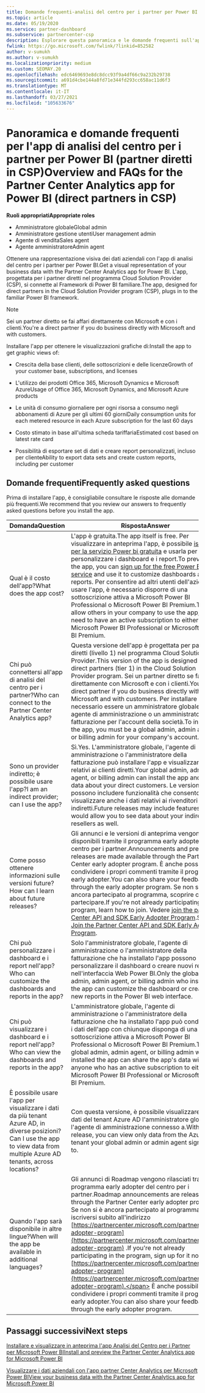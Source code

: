 ```yaml
---
title: Domande frequenti-analisi del centro per i partner per Power BI
ms.topic: article
ms.date: 05/19/2020
ms.service: partner-dashboard
ms.subservice: partnercenter-csp
description: Esplorare questa panoramica e le domande frequenti sull'app di analisi del centro per i partner per Power BI.
fwlink: https://go.microsoft.com/fwlink/?linkid=852582
author: v-sumukh
ms.author: v-sumukh
ms.localizationpriority: medium
ms.custom: SEOMAY.20
ms.openlocfilehash: edc6469693e8dc8dcc93f9a4df66c9a232b29738
ms.sourcegitcommit: a691d4cbe144a8fd71e344fd293cc658ac11d6f3
ms.translationtype: MT
ms.contentlocale: it-IT
ms.lasthandoff: 03/27/2021
ms.locfileid: "105633676"
---
```

# <a name="overview-and-faqs-for-the-partner-center-analytics-app-for-power-bi-direct-partners-in-csp"></a><span data-ttu-id="f8fe9-103">Panoramica e domande frequenti per l'app di analisi del centro per i partner per Power BI (partner diretti in CSP)</span><span class="sxs-lookup"><span data-stu-id="f8fe9-103">Overview and FAQs for the Partner Center Analytics app for Power BI (direct partners in CSP)</span></span>



<span data-ttu-id="f8fe9-104">**Ruoli appropriati**</span><span class="sxs-lookup"><span data-stu-id="f8fe9-104">**Appropriate roles**</span></span>

- <span data-ttu-id="f8fe9-105">Amministratore globale</span><span class="sxs-lookup"><span data-stu-id="f8fe9-105">Global admin</span></span>
- <span data-ttu-id="f8fe9-106">Amministratore gestione utenti</span><span class="sxs-lookup"><span data-stu-id="f8fe9-106">User management admin</span></span>
- <span data-ttu-id="f8fe9-107">Agente di vendita</span><span class="sxs-lookup"><span data-stu-id="f8fe9-107">Sales agent</span></span>
- <span data-ttu-id="f8fe9-108">Agente amministratore</span><span class="sxs-lookup"><span data-stu-id="f8fe9-108">Admin agent</span></span>

<span data-ttu-id="f8fe9-109">Ottenere una rappresentazione visiva dei dati aziendali con l'app di analisi del centro per i partner per Power BI.</span><span class="sxs-lookup"><span data-stu-id="f8fe9-109">Get a visual representation of your business data with the Partner Center Analytics app for Power BI.</span></span> <span data-ttu-id="f8fe9-110">L'app, progettata per i partner diretti nel programma Cloud Solution Provider (CSP), si connette al Framework di Power BI familiare.</span><span class="sxs-lookup"><span data-stu-id="f8fe9-110">The app, designed for direct partners in the Cloud Solution Provider program (CSP), plugs in to the familiar Power BI framework.</span></span>

> [!NOTE]  
> <span data-ttu-id="f8fe9-111">Sei un partner diretto se fai affari direttamente con Microsoft e con i clienti.</span><span class="sxs-lookup"><span data-stu-id="f8fe9-111">You're a direct partner if you do business directly with Microsoft and with customers.</span></span>

<span data-ttu-id="f8fe9-112">Installare l'app per ottenere le visualizzazioni grafiche di:</span><span class="sxs-lookup"><span data-stu-id="f8fe9-112">Install the app to get graphic views of:</span></span>

- <span data-ttu-id="f8fe9-113">Crescita della base clienti, delle sottoscrizioni e delle licenze</span><span class="sxs-lookup"><span data-stu-id="f8fe9-113">Growth of your customer base, subscriptions, and licenses</span></span>

- <span data-ttu-id="f8fe9-114">L'utilizzo dei prodotti Office 365, Microsoft Dynamics e Microsoft Azure</span><span class="sxs-lookup"><span data-stu-id="f8fe9-114">Usage of Office 365, Microsoft Dynamics, and Microsoft Azure products</span></span>

- <span data-ttu-id="f8fe9-115">Le unità di consumo giornaliere per ogni risorsa a consumo negli abbonamenti di Azure per gli ultimi 60 giorni</span><span class="sxs-lookup"><span data-stu-id="f8fe9-115">Daily consumption units for each metered resource in each Azure subscription for the last 60 days</span></span>

- <span data-ttu-id="f8fe9-116">Costo stimato in base all'ultima scheda tariffaria</span><span class="sxs-lookup"><span data-stu-id="f8fe9-116">Estimated cost based on latest rate card</span></span>

- <span data-ttu-id="f8fe9-117">Possibilità di esportare set di dati e creare report personalizzati, incluso per cliente</span><span class="sxs-lookup"><span data-stu-id="f8fe9-117">Ability to export data sets and create custom reports, including per customer</span></span>

## <a name="frequently-asked-questions"></a><span data-ttu-id="f8fe9-118">Domande frequenti</span><span class="sxs-lookup"><span data-stu-id="f8fe9-118">Frequently asked questions</span></span>

<span data-ttu-id="f8fe9-119">Prima di installare l'app, è consigliabile consultare le risposte alle domande più frequenti.</span><span class="sxs-lookup"><span data-stu-id="f8fe9-119">We recommend that you review our answers to frequently asked questions before you install the app.</span></span>

| <span data-ttu-id="f8fe9-120">**Domanda**</span><span class="sxs-lookup"><span data-stu-id="f8fe9-120">**Question**</span></span> | <span data-ttu-id="f8fe9-121">**Risposta**</span><span class="sxs-lookup"><span data-stu-id="f8fe9-121">**Answer**</span></span> |
| --- | ---------- |
| <span data-ttu-id="f8fe9-122">Qual è il costo dell'app?</span><span class="sxs-lookup"><span data-stu-id="f8fe9-122">What does the app cost?</span></span> | <span data-ttu-id="f8fe9-123">L'app è gratuita.</span><span class="sxs-lookup"><span data-stu-id="f8fe9-123">The app itself is free.</span></span> <span data-ttu-id="f8fe9-124">Per visualizzare in anteprima l'app, è possibile [iscriversi per la servizio Power bi gratuita](https://go.microsoft.com/fwlink/p/?linkid=845347) e usarla per personalizzare i dashboard e i report.</span><span class="sxs-lookup"><span data-stu-id="f8fe9-124">To preview the app, you can [sign up for the free Power BI service](https://go.microsoft.com/fwlink/p/?linkid=845347) and use it to customize dashboards and reports.</span></span> <span data-ttu-id="f8fe9-125">Per consentire ad altri utenti dell'azienda di usare l'app, è necessario disporre di una sottoscrizione attiva a Microsoft Power BI Professional o Microsoft Power BI Premium.</span><span class="sxs-lookup"><span data-stu-id="f8fe9-125">To allow others in your company to use the app, you need to have an active subscription to either Microsoft Power BI Professional or Microsoft Power BI Premium.</span></span> |
| <span data-ttu-id="f8fe9-126">Chi può connettersi all'app di analisi del centro per i partner?</span><span class="sxs-lookup"><span data-stu-id="f8fe9-126">Who can connect to the Partner Center Analytics app?</span></span> | <span data-ttu-id="f8fe9-127">Questa versione dell'app è progettata per partner diretti (livello 1) nel programma Cloud Solution Provider.</span><span class="sxs-lookup"><span data-stu-id="f8fe9-127">This version of the app is designed for direct partners (tier 1) in the Cloud Solution Provider program.</span></span> <span data-ttu-id="f8fe9-128">Sei un partner diretto se fai affari direttamente con Microsoft e con i clienti.</span><span class="sxs-lookup"><span data-stu-id="f8fe9-128">You're a direct partner if you do business directly with Microsoft and with customers.</span></span> <span data-ttu-id="f8fe9-129">Per installare l'app, è necessario essere un amministratore globale, un agente di amministrazione o un amministratore di fatturazione per l'account della società.</span><span class="sxs-lookup"><span data-stu-id="f8fe9-129">To install the app, you must be a global admin, admin agent, or billing admin for your company's account.</span></span> |
| <span data-ttu-id="f8fe9-130">Sono un provider indiretto; è possibile usare l'app?</span><span class="sxs-lookup"><span data-stu-id="f8fe9-130">I am an indirect provider; can I use the app?</span></span> | <span data-ttu-id="f8fe9-131">Sì.</span><span class="sxs-lookup"><span data-stu-id="f8fe9-131">Yes.</span></span> <span data-ttu-id="f8fe9-132">L'amministratore globale, l'agente di amministrazione o l'amministratore della fatturazione può installare l'app e visualizzare i dati relativi ai clienti diretti.</span><span class="sxs-lookup"><span data-stu-id="f8fe9-132">Your global admin, admin agent, or billing admin can install the app and see data about your direct customers.</span></span> <span data-ttu-id="f8fe9-133">Le versioni future possono includere funzionalità che consentono di visualizzare anche i dati relativi ai rivenditori indiretti.</span><span class="sxs-lookup"><span data-stu-id="f8fe9-133">Future releases may include features that would allow you to see data about your indirect resellers as well.</span></span> |
| <span data-ttu-id="f8fe9-134">Come posso ottenere informazioni sulle versioni future?</span><span class="sxs-lookup"><span data-stu-id="f8fe9-134">How can I learn about future releases?</span></span> | <span data-ttu-id="f8fe9-135">Gli annunci e le versioni di anteprima vengono resi disponibili tramite il programma early adopter del centro per i partner.</span><span class="sxs-lookup"><span data-stu-id="f8fe9-135">Announcements and preview releases are made available through the Partner Center early adopter program.</span></span> <span data-ttu-id="f8fe9-136">È anche possibile condividere i propri commenti tramite il programma early adopter.</span><span class="sxs-lookup"><span data-stu-id="f8fe9-136">You can also share your feedback through the early adopter program.</span></span> <span data-ttu-id="f8fe9-137">Se non si è ancora partecipato al programma, scoprire come partecipare.</span><span class="sxs-lookup"><span data-stu-id="f8fe9-137">If you're not already participating in the program, learn how to join.</span></span> <span data-ttu-id="f8fe9-138">Vedere [join the partner Center API and SDK Early Adopter Program](/partner-center/develop/early-adopter-program).</span><span class="sxs-lookup"><span data-stu-id="f8fe9-138">See [Join the Partner Center API and SDK Early Adopter Program](/partner-center/develop/early-adopter-program).</span></span>  |
| <span data-ttu-id="f8fe9-139">Chi può personalizzare i dashboard e i report nell'app?</span><span class="sxs-lookup"><span data-stu-id="f8fe9-139">Who can customize the dashboards and reports in the app?</span></span> | <span data-ttu-id="f8fe9-140">Solo l'amministratore globale, l'agente di amministrazione o l'amministratore della fatturazione che ha installato l'app possono personalizzare il dashboard o creare nuovi report nell'interfaccia Web Power BI.</span><span class="sxs-lookup"><span data-stu-id="f8fe9-140">Only the global admin, admin agent, or billing admin who installed the app can customize the dashboard or create new reports in the Power BI web interface.</span></span> |
| <span data-ttu-id="f8fe9-141">Chi può visualizzare i dashboard e i report nell'app?</span><span class="sxs-lookup"><span data-stu-id="f8fe9-141">Who can view the dashboards and reports in the app?</span></span> | <span data-ttu-id="f8fe9-142">L'amministratore globale, l'agente di amministrazione o l'amministratore della fatturazione che ha installato l'app può condividere i dati dell'app con chiunque disponga di una sottoscrizione attiva a Microsoft Power BI Professional o Microsoft Power BI Premium.</span><span class="sxs-lookup"><span data-stu-id="f8fe9-142">The global admin, admin agent, or billing admin who installed the app can share the app's data with anyone who has an active subscription to either Microsoft Power BI Professional or Microsoft Power BI Premium.</span></span> |
| <span data-ttu-id="f8fe9-143">È possibile usare l'app per visualizzare i dati da più tenant Azure AD, in diverse posizioni?</span><span class="sxs-lookup"><span data-stu-id="f8fe9-143">Can I use the app to view data from multiple Azure AD tenants, across locations?</span></span> | <span data-ttu-id="f8fe9-144">Con questa versione, è possibile visualizzare solo i dati del tenant Azure AD l'amministratore globale o l'agente di amministrazione connesso a.</span><span class="sxs-lookup"><span data-stu-id="f8fe9-144">With this release, you can view only data from the Azure AD tenant your global admin or admin agent signed in to.</span></span> | 
| <span data-ttu-id="f8fe9-145">Quando l'app sarà disponibile in altre lingue?</span><span class="sxs-lookup"><span data-stu-id="f8fe9-145">When will the app be available in additional languages?</span></span> | <span data-ttu-id="f8fe9-146">Gli annunci di Roadmap vengono rilasciati tramite il programma early adopter del centro per i partner.</span><span class="sxs-lookup"><span data-stu-id="f8fe9-146">Roadmap announcements are released through the Partner Center early adopter program.</span></span> <span data-ttu-id="f8fe9-147">Se non si è ancora partecipato al programma, iscriversi subito all'indirizzo [https://partnercenter.microsoft.com/partner/early-adopter-program](https://partnercenter.microsoft.com/partner/early-adopter-program) .</span><span class="sxs-lookup"><span data-stu-id="f8fe9-147">If you're not already participating in the program, sign up for it now at [https://partnercenter.microsoft.com/partner/early-adopter-program](https://partnercenter.microsoft.com/partner/early-adopter-program).</span></span> <span data-ttu-id="f8fe9-148">È anche possibile condividere i propri commenti tramite il programma early adopter.</span><span class="sxs-lookup"><span data-stu-id="f8fe9-148">You can also share your feedback through the early adopter program.</span></span> | 



## <a name="next-steps"></a><span data-ttu-id="f8fe9-149">Passaggi successivi</span><span class="sxs-lookup"><span data-stu-id="f8fe9-149">Next steps</span></span>

[<span data-ttu-id="f8fe9-150">Installare e visualizzare in anteprima l'app Analisi del Centro per i Partner per Microsoft Power BI</span><span class="sxs-lookup"><span data-stu-id="f8fe9-150">Install and preview the Partner Center Analytics app for Microsoft Power BI</span></span>](power-bi-app-for-direct-partners-install.md)

[<span data-ttu-id="f8fe9-151">Visualizzare i dati aziendali con l'app partner Center Analytics per Microsoft Power BI</span><span class="sxs-lookup"><span data-stu-id="f8fe9-151">View your business data with the Partner Center Analytics app for Microsoft Power BI</span></span>](power-bi-app-for-direct-partners-use.md)